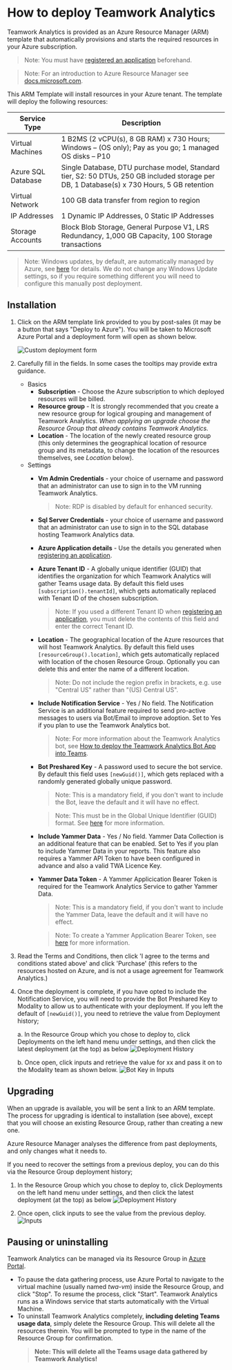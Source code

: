 # How to deploy Teamwork Analytics

Teamwork Analytics is provided as an Azure Resource Manager (ARM) template that automatically provisions and starts the required resources in your Azure subscription.

> Note: You must have [registered an application](registerapplication.md) beforehand.

> Note: For an introduction to Azure Resource Manager see [docs.microsoft.com](https://docs.microsoft.com/en-us/azure/azure-resource-manager/resource-group-overview).

This ARM Template will install resources in your Azure tenant. The template will deploy the following resources:

| Service Type  | Description   |
| ------------- | ------------- |
| Virtual Machines  | 1 B2MS (2 vCPU(s), 8 GB RAM) x 730 Hours; Windows – (OS only); Pay as you go; 1 managed OS disks – P10 |
| Azure SQL Database  | Single Database, DTU purchase model, Standard tier, S2: 50 DTUs, 250 GB included storage per DB, 1 Database(s) x 730 Hours, 5 GB retention  |
| Virtual Network  | 100 GB data transfer from region to region  |
| IP Addresses  | 1 Dynamic IP Addresses, 0 Static IP Addresses  |
| Storage Accounts  | Block Blob Storage, General Purpose V1, LRS Redundancy, 1,000 GB Capacity, 100 Storage transactions |

> Note: Windows updates, by default, are automatically managed by Azure, see [here](https://docs.microsoft.com/en-us/azure/automation/automation-update-management#windows) for details. We do not change any Windows Update settings, so if you require something different you will need to configure this manually post deployment.

## Installation

1. Click on the ARM template link provided to you by post-sales (it may be a button that says "Deploy to Azure"). You will be taken to Microsoft Azure Portal and a deployment form will open as shown below.

   ![Custom deployment form](images/deployForm.png)

2. Carefully fill in the fields. In some cases the tooltips may provide extra guidance. 
   - Basics
     - **Subscription** - Choose the Azure subscription to which deployed resources will be billed.
     - **Resource group** - It is strongly recommended that you create a new resource group for logical grouping and management of Teamwork Analytics. *When applying an upgrade choose the Resource Group that already contains Teamwork Analytics.*
     - **Location** - The location of the newly created resource group (this only determines the geographical location of resource group and its metadata, to change the location of the resources themselves, see *Location* below).
   - Settings
     - **Vm Admin Credentials** - your choice of username and password that an administrator can use to sign in to the VM running Teamwork Analytics.
       > Note: RDP is disabled by default for enhanced security.
     - **Sql Server Credentials** - your choice of username and password that an administrator can use to sign in to the SQL database hosting Teamwork Analytics data. 
     - **Azure Application details** - Use the details you generated when [registering an application](registerapplication.md).
     - **Azure Tenant ID** - A globally unique identifier (GUID) that identifies the organization for which Teamwork Analytics will gather Teams usage data. By default this field uses `[subscription().tenantId]`, which gets automatically replaced with Tenant ID of the chosen subscription.
       > Note: If you used a different Tenant ID when [registering an application](registerapplication.md), you must delete the contents of this field and enter the correct Tenant ID.
     - **Location** - The geographical location of the Azure resources that will host Teamwork Analytics. By default this field uses `[resourceGroup().location]`, which gets automatically replaced with location of the chosen Resource Group. Optionally you can delete this and enter the name of a different location.
       > Note: Do not include the region prefix in brackets, e.g. use "Central US" rather than "(US) Central US".
     - **Include Notification Service** - Yes / No field. The Notification Service is an additional feature required to send pro-active messages to users via Bot/Email to improve adoption. Set to Yes if you plan to use the Teamwork Analytics bot. 
        > Note: For more information about the Teamwork Analytics bot, see [How to deploy the Teamwork Analytics Bot App into Teams](deployteamsapp.md).
      - **Bot Preshared Key** - A password used to secure the bot service. By default this field uses `[newGuid()]`, which gets replaced with a randomly generated globally unique password.
        > Note: This is a mandatory field, if you don't want to include the Bot, leave the default and it will have no effect.

        > Note: This must be in the Global Unique Identifier (GUID) format. See [here](http://guid.one/guid) for more information.
      - **Include Yammer Data** - Yes / No field. Yammer Data Collection is an additional feature that can be enabled. Set to Yes if you plan to include Yammer Data in your reports. This feature also requires a Yammer API Token to have been configured in advance and also a valid TWA Licence Key. 
      - **Yammer Data Token** - A Yammer Applicication Bearer Token is required for the Teamwork Analytics Service to gather Yammer Data.
        > Note: This is a mandatory field, if you don't want to include the Yammer Data, leave the default and it will have no effect.

        > Note: To create a Yammer Application Bearer Token, see [here](yammerAPIToken.md) for more information.

3. Read the Terms and Conditions, then click 'I agree to the terms and conditions stated above' and click 'Purchase' (this refers to the resources hosted on Azure, and is not a usage agreement for Teamwork Analytics.)

4. Once the deployment is complete, if you have opted to include the Notification Service, you will need to provide the Bot Preshared Key to Modality to allow us to authenticate with your deployment. If you left the default of `[newGuid()]`, you need to retrieve the value from Deployment history;
  
      a. In the Resource Group which you chose to deploy to, click Deployments on the left hand menu under settings, and then click the latest deployment (at the top) as below
      ![Deployment History](images/deployments-list.png)

      b. Once open, click inputs and retrieve the value for xx and pass it on to the Modality team as shown below.
      ![Bot Key in Inputs](images/bot-pre-shared-key.png)

## Upgrading

When an upgrade is available, you will be sent a link to an ARM template. The process for upgrading is identical to installation (see above), except that you will choose an existing Resource Group, rather than creating a new one.

Azure Resource Manager analyses the difference from past deployments, and only changes what it needs to.

If you need to recover the settings from a previous deploy, you can do this via the Resource Group deployment history; 

1. In the Resource Group which you chose to deploy to, click Deployments on the left hand menu under settings, and then click the latest deployment (at the top) as below
![Deployment History](images/deployments-list.png)

2. Once open, click inputs to see the value from the previous deploy.
![Inputs](images/deployment-inputs.png)

## Pausing or uninstalling

Teamwork Analytics can be managed via its Resource Group in [Azure Portal](https://portal.azure.com/).

* To pause the data gathering process, use Azure Portal to navigate to the virtual machine (usually named *twa-vm*) inside the Resource Group, and click "Stop". To resume the process, click "Start". Teamwork Analytics runs as a Windows service that starts automatically with the Virtual Machine.
* To uninstall Teamwork Analytics completely, **including deleting Teams usage data**, simply delete the Resource Group. This will delete all the resources therein. You will be prompted to type in the name of the Resource Group for confirmation.
  > **Note: This will delete all the Teams usage data gathered by Teamwork Analytics!**
